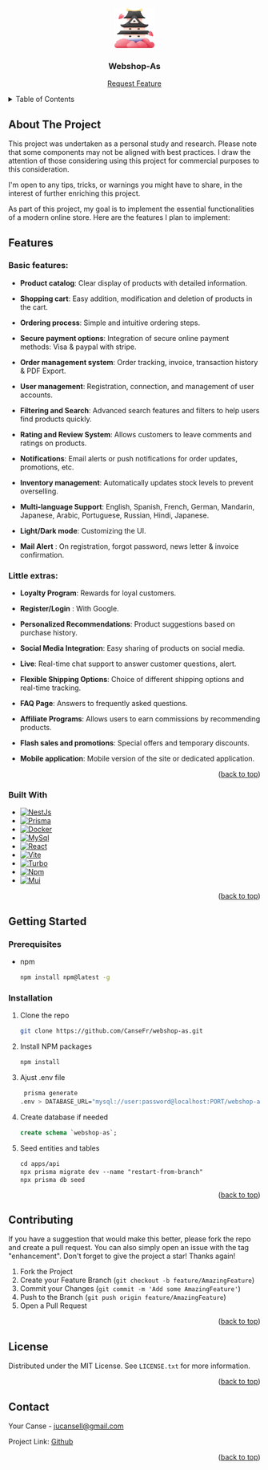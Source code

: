 <br />
<div align="center">
  <a href="https://github.com/CanseFr">
    <img src="apps/client/public/assets/logo/logo-ico.png" alt="Logo" width="80" height="80">
  </a>

<h3 align="center">Webshop-As</h3>

  <p align="center">
    <a href="https://github.com/CanseFr">Request Feature</a>
  </p>
</div>



<!-- TABLE OF CONTENTS -->
<details>
  <summary>Table of Contents</summary>
  <ol>
    <li>
      <a href="#about-the-project">About The Project</a>
      <ul>
        <li><a href="#Features">Features</a></li>
        <li><a href="#built-with">Built With</a></li>
      </ul>
    </li>
    <li>
      <a href="#getting-started">Getting Started</a>
      <ul>
        <li><a href="#prerequisites">Prerequisites</a></li>
        <li><a href="#installation">Installation</a></li>
      </ul>
    </li>
    <li><a href="#contributing">Contributing</a></li>
    <li><a href="#license">License</a></li>
    <li><a href="#contact">Contact</a></li>
    <li><a href="#acknowledgments">Acknowledgments</a></li>
  </ol>
</details>



<!-- ABOUT THE PROJECT -->
## About The Project

This project was undertaken as a personal study and research. Please note that some components may not be aligned with best practices. I draw the attention of those considering using this project for commercial purposes to this consideration.

I'm open to any tips, tricks, or warnings you might have to share, in the interest of further enriching this project.


As part of this project, my goal is to implement the essential functionalities of a modern online store. Here are the features I plan to implement:

<!-- FEATURES -->

## Features

### Basic features:

  - **Product catalog**: Clear display of products with detailed information.

  - **Shopping cart**: Easy addition, modification and deletion of products in the cart.

  - **Ordering process**: Simple and intuitive ordering steps.

  - **Secure payment options**: Integration of secure online payment methods: Visa & paypal with stripe.

  - **Order management system**: Order tracking, invoice, transaction history & PDF Export.

  - **User management**: Registration, connection, and management of user accounts.

  - **Filtering and Search**: Advanced search features and filters to help users find products quickly.

  - **Rating and Review System**: Allows customers to leave comments and ratings on products.

  - **Notifications**: Email alerts or push notifications for order updates, promotions, etc.

  - **Inventory management**: Automatically updates stock levels to prevent overselling.
  
  - **Multi-language Support**: English, Spanish, French, German, Mandarin, Japanese, Arabic, Portuguese, Russian, Hindi, Japanese.

  - **Light/Dark mode**: Customizing the UI.
  
  - **Mail Alert** : On registration, forgot password, news letter & invoice confirmation.


### Little extras:

  - **Loyalty Program**: Rewards for loyal customers.
  
  - **Register/Login** : With Google.

  - **Personalized Recommendations**: Product suggestions based on purchase history.

  - **Social Media Integration**: Easy sharing of products on social media.

  - **Live**: Real-time chat support to answer customer questions, alert.

  - **Flexible Shipping Options**: Choice of different shipping options and real-time tracking.

  - **FAQ Page**: Answers to frequently asked questions.

  - **Affiliate Programs**: Allows users to earn commissions by recommending products.

  - **Flash sales and promotions**: Special offers and temporary discounts.

  - **Mobile application**: Mobile version of the site or dedicated application.


<p align="right">(<a href="#readme-top">back to top</a>)</p>

<!-- BUILT WITH -->
### Built With

* [![NestJs][NestJs]][Next-url]
* [![Prisma][Prisma]][Prisma-url]
* [![Docker][Docker]][Docker-url]
* [![MySql][MySql]][MySql-url]
* [![React][React.js]][React-url]
* [![Vite][Vite]][Vite-url]
* [![Turbo][Turbo]][Turbo-url]
* [![Npm][Npm]][Npm-url]
* [![Mui][Mui]][Mui-url]

<p align="right">(<a href="#readme-top">back to top</a>)</p>


<!-- GETTING STARTED -->
## Getting Started

### Prerequisites
* npm
  ```sh
  npm install npm@latest -g
  ```

### Installation

1. Clone the repo
   ```sh
   git clone https://github.com/CanseFr/webshop-as.git
   ```
3. Install NPM packages
   ```sh
   npm install
   ```

4. Ajust .env file
   ```sh
    prisma generate
   .env > DATABASE_URL="mysql://user:password@localhost:PORT/webshop-as"
   ```
5. Create database if needed
    ```sql
    create schema `webshop-as`;
    ```
6. Seed entities and tables
    ```shell
    cd apps/api
    npx prisma migrate dev --name "restart-from-branch"
    npx prisma db seed
    ```


<p align="right">(<a href="#readme-top">back to top</a>)</p>



<!-- CONTRIBUTING -->
## Contributing

If you have a suggestion that would make this better, please fork the repo and create a pull request. You can also simply open an issue with the tag "enhancement".
Don't forget to give the project a star! Thanks again!

1. Fork the Project
2. Create your Feature Branch (`git checkout -b feature/AmazingFeature`)
3. Commit your Changes (`git commit -m 'Add some AmazingFeature'`)
4. Push to the Branch (`git push origin feature/AmazingFeature`)
5. Open a Pull Request

<p align="right">(<a href="#readme-top">back to top</a>)</p>



<!-- LICENSE -->
## License

Distributed under the MIT License. See `LICENSE.txt` for more information.

<p align="right">(<a href="#readme-top">back to top</a>)</p>



<!-- CONTACT -->
## Contact

Your Canse - jucansell@gmail.com

Project Link: [Github](https://github.com/CanseFr)

<p align="right">(<a href="#readme-top">back to top</a>)</p>


<!-- MARKDOWN LINKS & IMAGES -->
<!-- https://www.markdownguide.org/basic-syntax/#reference-style-links -->
[NestJs]: https://img.shields.io/badge/nestJs-000000?style=for-the-badge&logo=nextdotjs&logoColor=white
[Next-url]: https://nextjs.org/
[React.js]: https://img.shields.io/badge/React-000000?style=for-the-badge&logo=react&logoColor=61DAFB
[React-url]: https://reactjs.org/
[Vite]: https://img.shields.io/badge/Vite-000000?style=for-the-badge&logo=vite&logoColor=e6d92e
[Vite-url]: https://vitejs.dev/
[Turbo]: https://img.shields.io/badge/Turbo-000000?style=for-the-badge&logo=turbo&logoColor=d93dc7
[Turbo-url]: [https://vitejs.dev/](https://turbo.build/)https://turbo.build/
[Prisma]: https://img.shields.io/badge/Prisma-000000?style=for-the-badge&logo=prisma&logoColor=8052ab
[Prisma-url]: https://www.prisma.io/
[MySql]: https://img.shields.io/badge/MySql-000000?style=for-the-badge&logo=MySql&logoColor=de7a16
[MySql-url]: https://www.mysql.com/fr/
[Docker]: https://img.shields.io/badge/Docker-000000?style=for-the-badge&logo=Docker&logoColor=150c91
[Docker-url]: https://www.docker.com/
[Npm]: https://img.shields.io/badge/Npm-000000?style=for-the-badge&logo=Npm&logoColor=ed0000
[Npm-url]: https://www.npmjs.com/
[Mui]: https://img.shields.io/badge/Mui-000000?style=for-the-badge&logo=Mui&logoColor=3d4ee3
[Mui-url]: https://www.npmjs.com/


